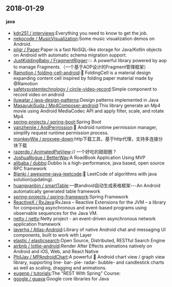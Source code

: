 ## 2018-01-29

#### java
* [kdn251 / interviews](https://github.com/kdn251/interviews):Everything you need to know to get the job.
* [nekocode / MusicVisualization](https://github.com/nekocode/MusicVisualization):Some music visualization demos on Android.
* [pilgr / Paper](https://github.com/pilgr/Paper):Paper is a fast NoSQL-like storage for Java/Kotlin objects on Android with automatic schema migration support.
* [JustKiddingBaby / FragmentRigger](https://github.com/JustKiddingBaby/FragmentRigger):💥 A powerful library powered by aop to manage Fragments.（一个基于AOP设计的Fragment管理框架）
* [Ramotion / folding-cell-android](https://github.com/Ramotion/folding-cell-android):📃 FoldingCell is a material design expanding content cell inspired by folding paper material made by @Ramotion
* [safetysystemtechnology / circle-video-record](https://github.com/safetysystemtechnology/circle-video-record):Simple component to record video on android
* [iluwatar / java-design-patterns](https://github.com/iluwatar/java-design-patterns):Design patterns implemented in Java
* [MasayukiSuda / Mp4Composer-android](https://github.com/MasayukiSuda/Mp4Composer-android):This library generate an Mp4 movie using Android MediaCodec API and apply filter, scale, and rotate Mp4.
* [spring-projects / spring-boot](https://github.com/spring-projects/spring-boot):Spring Boot
* [yanzhenjie / AndPermission](https://github.com/yanzhenjie/AndPermission):🍎 Android runtime permission manager, simplify request runtime permission process.
* [monkeyWie / proxyee-down](https://github.com/monkeyWie/proxyee-down):http下载工具，基于http代理，支持多连接分块下载
* [razerdp / AnimatedPieView](https://github.com/razerdp/AnimatedPieView):// 一个好吃的甜甜圈？
* [JoshuaRogue / BetterWay](https://github.com/JoshuaRogue/BetterWay):A RoadBook Application Using MVP
* [alibaba / dubbo](https://github.com/alibaba/dubbo):Dubbo is a high-performance, java based, open source RPC framework
* [Blankj / awesome-java-leetcode](https://github.com/Blankj/awesome-java-leetcode):👑 LeetCode of algorithms with java solution(updating).
* [huangyanbin / smartTable](https://github.com/huangyanbin/smartTable):一款android自动生成表格框架---An Android automatically generated table framework
* [spring-projects / spring-framework](https://github.com/spring-projects/spring-framework):Spring Framework
* [ReactiveX / RxJava](https://github.com/ReactiveX/RxJava):RxJava – Reactive Extensions for the JVM – a library for composing asynchronous and event-based programs using observable sequences for the Java VM.
* [netty / netty](https://github.com/netty/netty):Netty project - an event-driven asynchronous network application framework
* [layerhq / Atlas-Android](https://github.com/layerhq/Atlas-Android):Library of native Android chat and messaging UI components, built to work with Layer
* [elastic / elasticsearch](https://github.com/elastic/elasticsearch):Open Source, Distributed, RESTful Search Engine
* [airbnb / lottie-android](https://github.com/airbnb/lottie-android):Render After Effects animations natively on Android and iOS, Web, and React Native
* [PhilJay / MPAndroidChart](https://github.com/PhilJay/MPAndroidChart):A powerful 🚀 Android chart view / graph view library, supporting line- bar- pie- radar- bubble- and candlestick charts as well as scaling, dragging and animations.
* [eugenp / tutorials](https://github.com/eugenp/tutorials):The "REST With Spring" Course:
* [google / guava](https://github.com/google/guava):Google core libraries for Java
